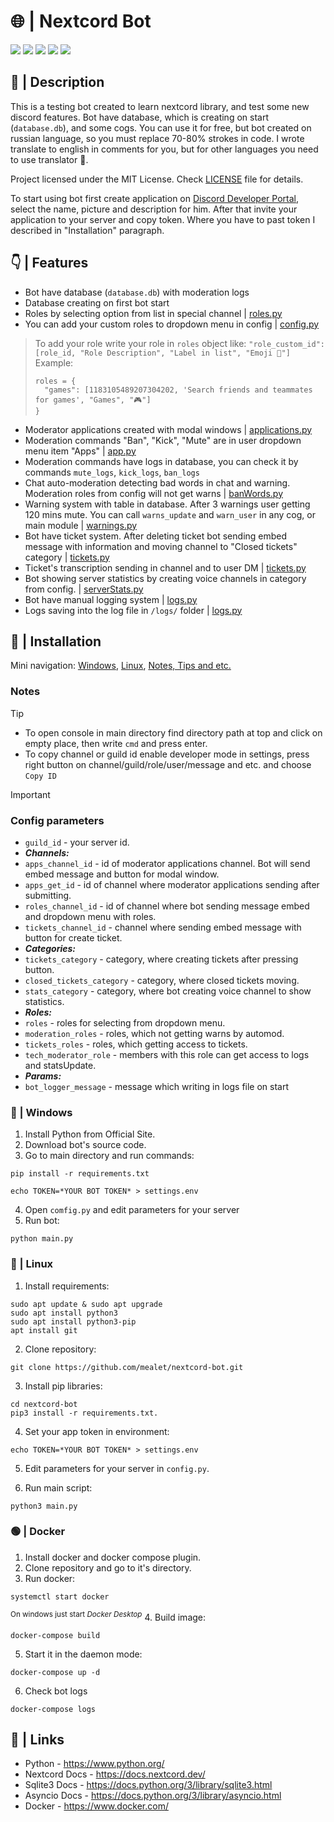 # 🌐 | Nextcord Bot
<dev id="badges">
  <a href="https://www.python.org/"><img src="https://img.shields.io/badge/Python-3.11-blue?style=flat"></a>
  <a href="https://nextcord.dev/"><img src="https://img.shields.io/badge/Nextcord-library-blue?style=flat"></a>
  <a href="https://docs.python.org/3/library/sqlite3.html"><img src="https://img.shields.io/badge/Sqlite3-library-blue?style=flat"></a>
  <a href="https://docs.python.org/3/library/asyncio.html"><img src="https://img.shields.io/badge/Asyncio-library-blue?style=flat"></a>
<a href=https://docker.com"><img src="https://img.shields.io/badge/Docker-engine-blue?style=flat"></a>
</dev>

## 📧 | Description
This is a testing bot created to learn nextcord library, and test some new discord features.
Bot have database, which is creating on start (`database.db`), and some cogs. You can use it for free, but bot created on russian language,
so you must replace 70-80% strokes in code. I wrote translate to english in comments for you, but for other languages you need to use translator 👀.

Project licensed under the MIT License. Check [LICENSE](./LICENSE) file for details.

To start using bot first create application on [Discord Developer Portal](https://discord.com/developers/applications), select the name, picture and description for him.
After that invite your application to your server and copy token. Where you have to past token I described in "Installation" paragraph.

## 👇 | Features
- Bot have database (`database.db`) with moderation logs
- Database creating on first bot start
- Roles by selecting option from list in special channel | [roles.py](/cogs/roles.py)
- You can add your custom roles to dropdown menu in config | [config.py](/config.py)
> To add your role write your role in `roles` object like: `"role_custom_id": [role_id, "Role Description", "Label in list", "Emoji 👀"]`
> Example:
> ```
> roles = {
>   "games": [1183105489207304202, 'Search friends and teammates for games', "Games", "🎮"]
> }
> ```
- Moderator applications created with modal windows | [applications.py](/cogs/applications.py)
- Moderation commands "Ban", "Kick", "Mute" are in user dropdown menu item "Apps" | [app.py](/cogs/app.py)
- Moderation commands have logs in database, you can check it by commands `mute_logs`, `kick_logs`, `ban_logs`
- Chat auto-moderation detecting bad words in chat and warning. Moderation roles from config will not get warns | [banWords.py](/cogs/banWords.py)
- Warning system with table in database. After 3 warnings user getting 120 mins mute. You can call `warns_update` and `warn_user` in any cog, or main module | [warnings.py](/cogs/warnings.py)
- Bot have ticket system. After deleting ticket bot sending embed message with information and moving channel to "Closed tickets" category | [tickets.py](/cogs/tickets.py)
- Ticket's transcription sending in channel and to user DM | [tickets.py](/cogs/tickets.py)
- Bot showing server statistics by creating voice channels in category from config. | [serverStats.py](/cogs/serverStats.py)
- Bot have manual logging system | [logs.py](/cogs/logs.py)
- Logs saving into the log file in `/logs/` folder | [logs.py](/cogs/logs.py)

## 💫 | Installation
Mini navigation: [Windows](README.md#Windows), [Linux](README.md#Linux), [Notes, Tips and etc.](README.md#Notes)

### Notes

> [!TIP]
> - To open console in main directory find directory path at top and click on empty place, then write `cmd` and press enter.
> - To copy channel or guild id enable developer mode in settings, press right button on channel/guild/role/user/message and etc. and choose `Copy ID`

> [!IMPORTANT]
> ### Config parameters
> - `guild_id` - your server id.
> - **_Channels:_**
> - `apps_channel_id` - id of moderator applications channel. Bot will send embed message and button for modal window.
> - `apps_get_id` - id of channel where moderator applications sending after submitting.
> - `roles_channel_id` - id of channel where bot sending message embed and dropdown menu with roles.
> - `tickets_channel_id` - channel where sending embed message with button for create ticket.
> - **_Categories:_**
> - `tickets_category` - category, where creating tickets after pressing button.
> - `closed_tickets_category` - category, where closed tickets moving.
> - `stats_category` - category, where bot creating voice channel to show statistics.
> - **_Roles:_**
> - `roles` - roles for selecting from dropdown menu.
> - `moderation_roles` - roles, which not getting warns by automod.
> - `tickets_roles` - roles, which getting access to tickets.
> - `tech_moderator_role` - members with this role can get access to logs and statsUpdate.
> - **_Params:_**
> - `bot_logger_message` - message which writing in logs file on start

### 🔵 | Windows
1. Install Python from Official Site.
2. Download bot's source code.
3. Go to main directory and run commands:
```
pip install -r requirements.txt
```
```
echo TOKEN=*YOUR BOT TOKEN* > settings.env
```

4. Open `comfig.py` and edit parameters for your server
5. Run bot:
```
python main.py
```

### 🔴 | Linux
1. Install requirements:
```
sudo apt update & sudo apt upgrade
sudo apt install python3
sudo apt install python3-pip
apt install git
```
2. Clone repository:
```
git clone https://github.com/mealet/nextcord-bot.git
```
3. Install pip libraries:
```
cd nextcord-bot
pip3 install -r requirements.txt.
```
4. Set your app token in environment:
```
echo TOKEN=*YOUR BOT TOKEN* > settings.env
```
5. Edit parameters for your server in `config.py`.

6. Run main script:
```
python3 main.py
```

### 🟢 | Docker
1. Install docker and docker compose plugin.
2. Clone repository and go to it's directory.
3. Run docker:
```
systemctl start docker
```
<sup>On windows just start _Docker Desktop_</sup>
4. Build image:
```
docker-compose build
```
5. Start it in the daemon mode:
```
docker-compose up -d
```
6. Check bot logs
```
docker-compose logs
```

## 🔗 | Links
- Python - https://www.python.org/
- Nextcord Docs - https://docs.nextcord.dev/
- Sqlite3 Docs - https://docs.python.org/3/library/sqlite3.html
- Asyncio Docs - https://docs.python.org/3/library/asyncio.html
- Docker - https://www.docker.com/
